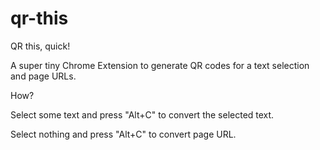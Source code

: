 # qr-this

QR this, quick!

A super tiny Chrome Extension to generate QR codes for a text selection and page URLs.

How?

Select some text and press "Alt+C" to convert the selected text.

Select nothing and press "Alt+C" to convert page URL.
